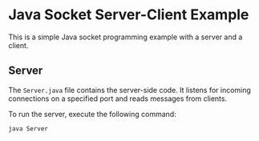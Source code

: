 # Java Socket Server-Client Example

This is a simple Java socket programming example with a server and a client.

## Server

The `Server.java` file contains the server-side code. It listens for incoming connections on a specified port and reads messages from clients.

To run the server, execute the following command:

```bash
java Server
